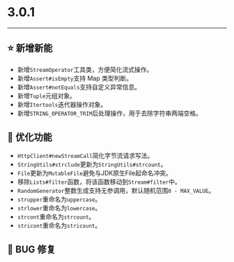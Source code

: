 # 3.0.1

---------------------

## ⭐ 新增新能

- 新增`StreamOperator`工具类，方便简化流式操作。
- 新增`Assert#isEmpty`支持 Map 类型判断。
- 新增`Assert#notEquals`支持自定义异常信息。
- 新增`Tuple`元组对象。
- 新增`Itertools`迭代器操作对象。
- 新增`STRING_OPERATOR_TRIM`后处理操作，用于去除字符串两端空格。

## 👻 优化功能

- `HttpClient#newStreamCall`简化字节流请求写法。
- `StringUtils#strclude`更新为`StringUtils#strcount`。
- `File`更新为`MutableFile`避免与JDK原生File起命名冲突。
- 移除`Lists#filter`函数，将该函数移动到`Stream#filter`中。
- `RandomGenerator`整数生成支持无参调用，默认随机范围`0 - MAX_VALUE`。
- `strupper`重命名为`uppercase`。
- `strlower`重命名为`lowercase`。
- `strcont`重命名为`strcount`。
- `stricont`重命名为`stricount`。

## 🐞 BUG 修复
